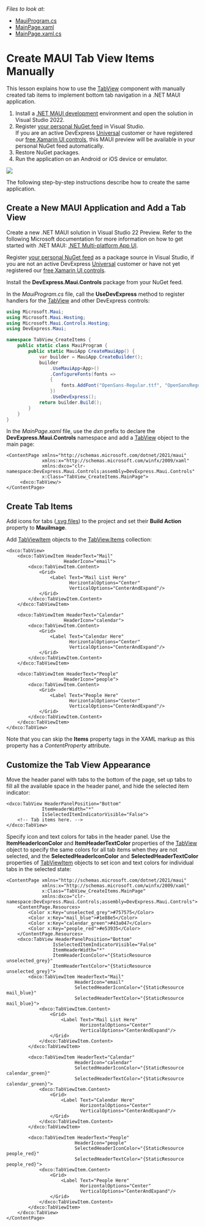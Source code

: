 <!-- default file list -->
*Files to look at*:

* [MauiProgram.cs](./TabView_CreateItems/MauiProgram.cs)
* [MainPage.xaml](./TabView_CreateItems/MainPage.xaml)
* [MainPage.xaml.cs](./TabView_CreateItems/MainPage.xaml.cs)
<!-- default file list end -->

# Create MAUI Tab View Items Manually

This lesson explains how to use the [TabView](http://docs.devexpress.com/MAUI/DevExpress.Maui.Controls.TabView) component with manually created tab items to implement bottom tab navigation in a .NET MAUI application.

1. Install a [.NET MAUI development](https://docs.microsoft.com/en-gb/dotnet/maui/get-started/installation) environment and open the solution in Visual Studio 2022.
2. Register [your personal NuGet feed](https://nuget.devexpress.com/) in Visual Studio.  
	If you are an active DevExpress [Universal](https://www.devexpress.com/subscriptions/universal.xml) customer or have registered our [free Xamarin UI controls](https://www.devexpress.com/xamarin/), this MAUI preview will be available in your personal NuGet feed automatically.
4. Restore NuGet packages.  
5. Run the application on an Android or iOS device or emulator.  

<img src="./img/tab-view.png"/>

The following step-by-step instructions describe how to create the same application.

## Create a New MAUI Application and Add a Tab View

Create a new .NET MAUI solution in Visual Studio 22 Preview. Refer to the following Microsoft documentation for more information on how to get started with .NET MAUI: [.NET Multi-platform App UI](https://docs.microsoft.com/en-gb/dotnet/maui/).

Register [your personal NuGet feed](https://nuget.devexpress.com/) as a package source in Visual Studio, if you are not an active DevExpress [Universal](https://www.devexpress.com/subscriptions/universal.xml) customer or have not yet registered our [free Xamarin UI controls](https://www.devexpress.com/xamarin/).

Install the **DevExpress.Maui.Controls** package from your NuGet feed.

In the *MauiProgram.cs* file, call the **UseDevExpress** method to register handlers for the [TabView](http://docs.devexpress.com/MAUI/DevExpress.Maui.Controls.TabView) and other DevExpress controls:

```cs
using Microsoft.Maui;
using Microsoft.Maui.Hosting;
using Microsoft.Maui.Controls.Hosting;
using DevExpress.Maui;

namespace TabView_CreateItems {
    public static class MauiProgram {
        public static MauiApp CreateMauiApp() {
            var builder = MauiApp.CreateBuilder();
            builder
                .UseMauiApp<App>()
                .ConfigureFonts(fonts =>
                {
                    fonts.AddFont("OpenSans-Regular.ttf", "OpenSansRegular");
                })
                .UseDevExpress();
            return builder.Build();
        }
    }
}
```

In the *MainPage.xaml* file, use the *dxn* prefix to declare the **DevExpress.Maui.Controls** namespace and add a [TabView](http://docs.devexpress.com/MAUI/DevExpress.Maui.Controls.TabView) object to the main page:

```xaml
<ContentPage xmlns="http://schemas.microsoft.com/dotnet/2021/maui"
             xmlns:x="http://schemas.microsoft.com/winfx/2009/xaml"
             xmlns:dxco="clr-namespace:DevExpress.Maui.Controls;assembly=DevExpress.Maui.Controls"
             x:Class="TabView_CreateItems.MainPage">
     <dxco:TabView/>
</ContentPage>
```

## Create Tab Items
Add icons for tabs ([.svg files](./TabView_CreateItems/Resources/Images/)) to the project and set their **Build Action** property to **MauiImage**.

Add [TabViewItem](http://docs.devexpress.com/MAUI/DevExpress.Maui.Controls.TabViewItem) objects to the [TabView.Items](http://docs.devexpress.com/MAUI/DevExpress.Maui.Controls.TabView.Items) collection:

```xaml
<dxco:TabView>
    <dxco:TabViewItem HeaderText="Mail"
                     HeaderIcon="email">
        <dxco:TabViewItem.Content>
            <Grid>
                <Label Text="Mail List Here" 
                       HorizontalOptions="Center" 
                       VerticalOptions="CenterAndExpand"/>
            </Grid>
        </dxco:TabViewItem.Content>
    </dxco:TabViewItem>

    <dxco:TabViewItem HeaderText="Calendar"
                     HeaderIcon="calendar">
        <dxco:TabViewItem.Content>
            <Grid>
                <Label Text="Calendar Here" 
                       HorizontalOptions="Center" 
                       VerticalOptions="CenterAndExpand"/>
            </Grid>
        </dxco:TabViewItem.Content>
    </dxco:TabViewItem>

    <dxco:TabViewItem HeaderText="People"
                     HeaderIcon="people">
        <dxco:TabViewItem.Content>
            <Grid>
                <Label Text="People Here"
                       HorizontalOptions="Center" 
                       VerticalOptions="CenterAndExpand"/>
            </Grid>
        </dxco:TabViewItem.Content>
    </dxco:TabViewItem>
</dxco:TabView>
```

Note that you can skip the **Items** property tags in the XAML markup as this property has a *ContentProperty* attribute.

## Customize the Tab View Appearance

Move the header panel with tabs to the bottom of the page, set up tabs to fill all the available space in the header panel, and hide the selected item indicator:

```xaml
<dxco:TabView HeaderPanelPosition="Bottom"
             ItemHeaderWidth="*"
             IsSelectedItemIndicatorVisible="False">
    <!-- Tab items here. -->
</dxco:TabView>
```

Specify icon and text colors for tabs in the header panel. Use the **ItemHeaderIconColor** and **ItemHeaderTextColor** properties of the [TabView](http://docs.devexpress.com/MAUI/DevExpress.Maui.Controls.TabView) object to specify the same colors for all tab items when they are not selected, and the **SelectedHeaderIconColor** and **SelectedHeaderTextColor** properties of [TabViewItem](http://docs.devexpress.com/MAUI/DevExpress.Maui.Controls.TabViewItem) objects to set icon and text colors for individual tabs in the selected state:

```xaml
<ContentPage xmlns="http://schemas.microsoft.com/dotnet/2021/maui"
             xmlns:x="http://schemas.microsoft.com/winfx/2009/xaml"
             x:Class="TabView_CreateItems.MainPage"
             xmlns:dxco="clr-namespace:DevExpress.Maui.Controls;assembly=DevExpress.Maui.Controls">
    <ContentPage.Resources>
        <Color x:Key="unselected_grey">#757575</Color>
        <Color x:Key="mail_blue">#1e88e5</Color>
        <Color x:Key="calendar_green">#43a047</Color>
        <Color x:Key="people_red">#e53935</Color>
    </ContentPage.Resources>
    <dxco:TabView HeaderPanelPosition="Bottom"
                 IsSelectedItemIndicatorVisible="False"
                 ItemHeaderWidth="*"
                 ItemHeaderIconColor="{StaticResource unselected_grey}"
                 ItemHeaderTextColor="{StaticResource unselected_grey}">
        <dxco:TabViewItem HeaderText="Mail"
                         HeaderIcon="email"
                         SelectedHeaderIconColor="{StaticResource mail_blue}"
                         SelectedHeaderTextColor="{StaticResource mail_blue}">
            <dxco:TabViewItem.Content>
                <Grid>
                    <Label Text="Mail List Here" 
                           HorizontalOptions="Center" 
                           VerticalOptions="CenterAndExpand"/>
                </Grid>
            </dxco:TabViewItem.Content>
        </dxco:TabViewItem>

        <dxco:TabViewItem HeaderText="Calendar"
                         HeaderIcon="calendar"
                         SelectedHeaderIconColor="{StaticResource calendar_green}"
                         SelectedHeaderTextColor="{StaticResource calendar_green}">
            <dxco:TabViewItem.Content>
                <Grid>
                    <Label Text="Calendar Here" 
                           HorizontalOptions="Center" 
                           VerticalOptions="CenterAndExpand"/>
                </Grid>
            </dxco:TabViewItem.Content>
        </dxco:TabViewItem>

        <dxco:TabViewItem HeaderText="People"
                         HeaderIcon="people"
                         SelectedHeaderIconColor="{StaticResource people_red}"
                         SelectedHeaderTextColor="{StaticResource people_red}">
            <dxco:TabViewItem.Content>
                <Grid>
                    <Label Text="People Here"
                           HorizontalOptions="Center" 
                           VerticalOptions="CenterAndExpand"/>
                </Grid>
            </dxco:TabViewItem.Content>
        </dxco:TabViewItem>
    </dxco:TabView>
</ContentPage>
```
